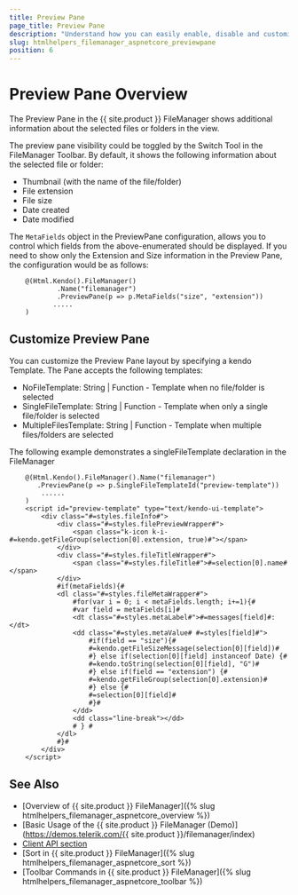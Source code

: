 ```yaml
---
title: Preview Pane
page_title: Preview Pane
description: "Understand how you can easily enable, disable and customize the Preview Pane in the FileManager"
slug: htmlhelpers_filemanager_aspnetcore_previewpane
position: 6
---
```

# Preview Pane Overview

The Preview Pane in the {{ site.product }} FileManager shows additional information about the selected files or folders in the view.

The preview pane visibility could be toggled by the Switch Tool in the FileManager Toolbar. By default, it shows the following information about the selected file or folder:

* Thumbnail (with the name of the file/folder)
* File extension 
* File size
* Date created 
* Date modified

The `MetaFields` object in the PreviewPane configuration, allows you to control which fields from the above-enumerated should be displayed. If you need to show only the Extension and Size information in the Preview Pane, the configuration would be as follows:

       
        @(Html.Kendo().FileManager()
                .Name("filemanager")               
                .PreviewPane(p => p.MetaFields("size", "extension"))
               .....
        )



## Customize Preview Pane

You can customize the Preview Pane layout by specifying a kendo Template. The Pane accepts the following templates:

* NoFileTemplate: String | Function - Template when no file/folder is selected
* SingleFileTemplate: String | Function - Template when only a single file/folder is selected
* MultipleFilesTemplate: String | Function - Template when multiple files/folders are selected

The following example demonstrates a singleFileTemplate declaration in the FileManager

        @(Html.Kendo().FileManager().Name("filemanager")            
           .PreviewPane(p => p.SingleFileTemplateId("preview-template"))
            ......
        )
        <script id="preview-template" type="text/kendo-ui-template">
            <div class="#=styles.fileInfo#">
                <div class="#=styles.filePreviewWrapper#">
                    <span class="k-icon k-i-#=kendo.getFileGroup(selection[0].extension, true)#"></span>
                </div>
                <div class="#=styles.fileTitleWrapper#">
                    <span class="#=styles.fileTitle#">#=selection[0].name#</span>
                </div>
                #if(metaFields){#
                <dl class="#=styles.fileMetaWrapper#">
                    #for(var i = 0; i < metaFields.length; i+=1){#
                    #var field = metaFields[i]#
                    <dt class="#=styles.metaLabel#">#=messages[field]#: </dt>
                    <dd class="#=styles.metaValue# #=styles[field]#">
                        #if(field == "size"){#
                        #=kendo.getFileSizeMessage(selection[0][field])#
                        #} else if(selection[0][field] instanceof Date) {#
                        #=kendo.toString(selection[0][field], "G")#
                        #} else if(field == "extension") {#
                        #=kendo.getFileGroup(selection[0].extension)#
                        #} else {#
                        #=selection[0][field]#
                        #}#
                    </dd>
                    <dd class="line-break"></dd>
                    # } #
                </dl>
                #}#
            </div>
        </script>




## See Also

* [Overview of {{ site.product }} FileManager]({% slug htmlhelpers_filemanager_aspnetcore_overview %})
* [Basic Usage of the {{ site.product }} FileManager (Demo)](https://demos.telerik.com/{{ site.product }}/filemanager/index)
* [Client API section](https://docs.telerik.com/kendo-ui/api/javascript/ui/filemanager)
* [Sort in {{ site.product }} FileManager]({% slug htmlhelpers_filemanager_aspnetcore_sort %})
* [Toolbar Commands in {{ site.product }} FileManager]({% slug htmlhelpers_filemanager_aspnetcore_toolbar %})